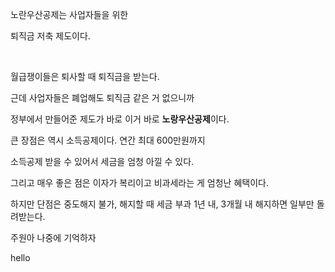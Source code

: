 노란우산공제는 사업자들을 위한

퇴직금 저축 제도이다.

​

월급쟁이들은 퇴사할 때 퇴직금을 받는다.

근데 사업자들은 폐업해도 퇴직금 같은 거 없으니까

정부에서 만들어준 제도가 바로 이거 바로 **노랑우산공제**이다.

큰 장점은 역시 소득공제이다. 연간 최대 600만원까지

소득공제 받을 수 있어서 세금을 엄청 아낄 수 있다.

그리고 매우 좋은 점은 이자가 복리이고 비과세라는 게 엄청난 혜택이다.

하지만 단점은 중도해지 불가, 해지할 때 세금 부과 1년 내, 3개월 내 해지하면 일부만 돌려받는다. 

주원아 나중에 기억하자

hello 

